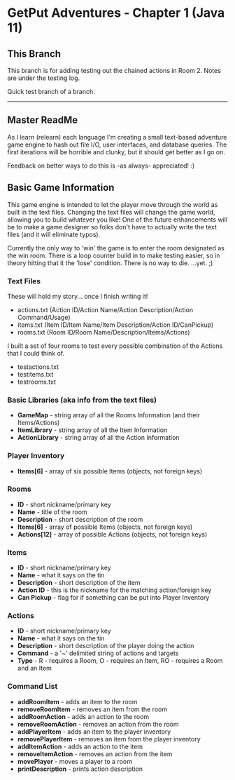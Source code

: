 # GetPut Adventures - Chapter 1 (Java 11)

## This Branch

This branch is for adding testing out the chained actions in Room 2. Notes are under the testing log.

Quick test branch of a branch.

---
## Master ReadMe

As I learn (relearn) each language I'm creating a small text-based adventure game engine to hash out file I/O, user interfaces, and database queries. The first iterations will be horrible and clunky, but it should get better as I go on.

Feedback on better ways to do this is -as always- appreciated! :)

## Basic Game Information

This game engine is intended to let the player move through the world as built in the text files. Changing the text files will change the game world, allowing you to build whatever you like! One of the future enhancements will be to make a game designer so folks don't have to actually write the text files (and it will eliminate typos).

Currently the only way to 'win' the game is to enter the room designated as the win room. There is a loop counter build in to make testing easier, so in theory hitting that it the 'lose' condition. There is no way to die. ...yet. ;)

### Text Files

These will hold my story... once I finish writing it!
- actions.txt (Action ID/Action Name/Action Description/Action Command/Usage)
- items.txt (Item ID/Item Name/Item Description/Action ID/CanPickup)
- rooms.txt (Room ID/Room Name/Description/Items/Actions)

I built a set of four rooms to test every possible combination of the Actions that I could think of.
- testactions.txt
- testitems.txt
- testrooms.txt

### Basic Libraries (aka info from the text files)

- **GameMap** - string array of all the Rooms Information (and their Items/Actions)
- **ItemLibrary** - string array of all the Item Information
- **ActionLibrary** - string array of all the Action Information

### Player Inventory

- **Items[6]** - array of six possible Items (objects, not foreign keys)

### Rooms

- **ID** - short nickname/primary key
- **Name** - title of the room
- **Description** - short description of the room
- **Items[6]** - array of possible Items (objects, not foreign keys)
- **Actions[12]** - array of possible Actions (objects, not foreign keys)

### Items

- **ID** - short nickname/primary key
- **Name** - what it says on the tin
- **Description** - short description of the item
- **Action ID** - this is the nickname for the matching action/foreign key
- **Can Pickup** - flag for if something can be put into Player Inventory

### Actions

- **ID** - short nickname/primary key
- **Name** - what it says on the tin
- **Description** - short description of the player doing the action
- **Command** - a '~' delimited string of actions and targets
- **Type** - R - requires a Room, O - requires an Item, RO - requires a Room and an Item

### Command List

- **addRoomItem** - adds an item to the room
- **removeRoomItem** - removes an item from the room
- **addRoomAction** - adds an action to the room
- **removeRoomAction** - removes an action from the room
- **addPlayerItem** - adds an item to the player inventory
- **removePlayerItem** - removes an item from the player inventory
- **addItemAction** - adds an action to the item
- **removeItemAction** - removes an action from the item
- **movePlayer** - moves a player to a room
- **printDescription** - prints action description
